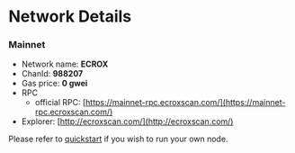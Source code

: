 # Network Details

### Mainnet

* Network name: **ECROX**
* ChanId: **988207**
* Gas price: **0 gwei**
* RPC
  * official RPC: [https://mainnet-rpc.ecroxscan.com/](https://mainnet-rpc.ecroxscan.com/)​
* Explorer: [http://ecroxscan.com/](http://ecroxscan.com/)​

Please refer to [quickstart](https://github.com/ecroxchain/CoinNetwork/tree/master/node-example) if you wish to run your own node.
